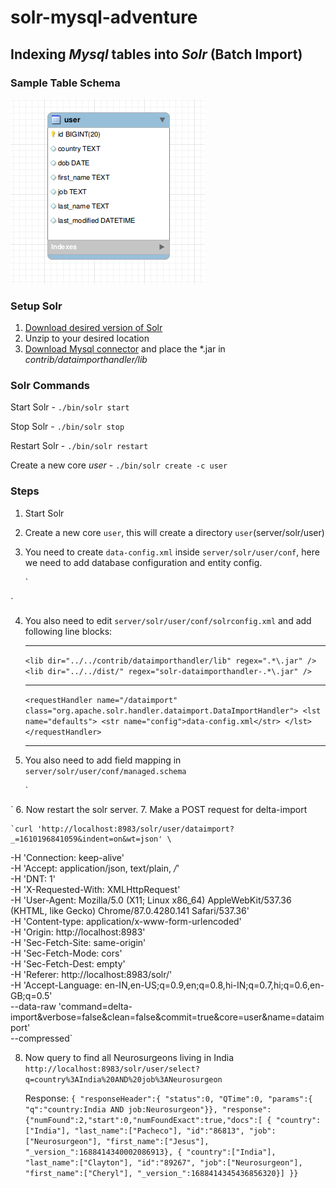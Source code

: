 # solr-mysql-adventure

## Indexing _Mysql_ tables into _Solr_ (Batch Import)

### Sample Table Schema 

![SampleTableSchema ](./images/user_schema.png)

### Setup Solr

<ol>
<li><a href="https://lucene.apache.org/solr/downloads.html"> Download desired version of Solr</a></li>

<li>Unzip to your desired location</li>

<li><a href="https://dev.mysql.com/downloads/file/?id=498587">Download Mysql connector</a> and place the *.jar in <i>contrib/dataimporthandler/lib</i></li>
</ol>

### Solr Commands

Start Solr  - `./bin/solr start`

Stop Solr  - `./bin/solr stop`

Restart Solr -    `./bin/solr restart`

Create a new core *user* - `./bin/solr create -c user`

### Steps

1. Start Solr
2. Create a new core `user`, this will create a directory `user`(server/solr/user) 
3. You need to create `data-config.xml` inside `server/solr/user/conf`, here we need to add database configuration and entity config.

    `<dataConfig><dataSource type="JdbcDataSource" driver="com.mysql.jdbc.Driver" url="jdbc:mysql://localhost:3306/solr_test" user="root" password="root" />
  <document>
    <entity name="user" pk="id" deltaImportQuery="SELECT id,first_name,last_name, job, country from user WHERE id='${dih.delta.id}'" deltaQuery="SELECT id,first_name,last_name, job, country FROM user  WHERE last_modified > '${dih.last_index_time}'" query="select id,first_name,last_name, job, country from user">
      <field column="id" name="id" />
      <field column="first_name" name="first_name"/>
      <field column="last_name" name="last_name"/>
      <field column="job" name="job"/>
      <field column="country" name="country"/>
    </entity>
  </document>
</dataConfig>`

4. You also need to edit `server/solr/user/conf/solrconfig.xml` and add following line blocks:
    ___
    `<lib dir="../../contrib/dataimporthandler/lib" regex=".*\.jar" />
    <lib dir="../../dist/" regex="solr-dataimporthandler-.*\.jar" />`

   ___
    `<requestHandler name="/dataimport" class="org.apache.solr.handler.dataimport.DataImportHandler">
        <lst name="defaults">
        <str name="config">data-config.xml</str>
        </lst>
    </requestHandler>`
    ___
5. You also need to add field mapping in `server/solr/user/conf/managed.schema`    

    `<field name="first_name" type="text_general" indexed="true" stored="true" />
  <field name="last_name" type="text_general" indexed="true" stored="true" />
  <field name="job" type="text_general" indexed="true" stored="true" />
  <field name="country" type="text_general" indexed="true" stored="true" />`
6. Now restart the solr server.
7. Make a POST request for delta-import 
    
    `curl 'http://localhost:8983/solr/user/dataimport?_=1610196841059&indent=on&wt=json' \
  -H 'Connection: keep-alive' \
  -H 'Accept: application/json, text/plain, */*' \
  -H 'DNT: 1' \
  -H 'X-Requested-With: XMLHttpRequest' \
  -H 'User-Agent: Mozilla/5.0 (X11; Linux x86_64) AppleWebKit/537.36 (KHTML, like Gecko) Chrome/87.0.4280.141 Safari/537.36' \
  -H 'Content-type: application/x-www-form-urlencoded' \
  -H 'Origin: http://localhost:8983' \
  -H 'Sec-Fetch-Site: same-origin' \
  -H 'Sec-Fetch-Mode: cors' \
  -H 'Sec-Fetch-Dest: empty' \
  -H 'Referer: http://localhost:8983/solr/' \
  -H 'Accept-Language: en-IN,en-US;q=0.9,en;q=0.8,hi-IN;q=0.7,hi;q=0.6,en-GB;q=0.5' \
  --data-raw 'command=delta-import&verbose=false&clean=false&commit=true&core=user&name=dataimport' \
  --compressed`

8. Now query to find all Neurosurgeons living in India `http://localhost:8983/solr/user/select?q=country%3AIndia%20AND%20job%3ANeurosurgeon`

   Response:
    `{
  "responseHeader":{
    "status":0,
    "QTime":0,
    "params":{
      "q":"country:India AND job:Neurosurgeon"}},
  "response":{"numFound":2,"start":0,"numFoundExact":true,"docs":[
      {
        "country":["India"],
        "last_name":["Pacheco"],
        "id":"86813",
        "job":["Neurosurgeon"],
        "first_name":["Jesus"],
        "_version_":1688414340002086913},
      {
        "country":["India"],
        "last_name":["Clayton"],
        "id":"89267",
        "job":["Neurosurgeon"],
        "first_name":["Cheryl"],
        "_version_":1688414345436856320}]
  }}`










